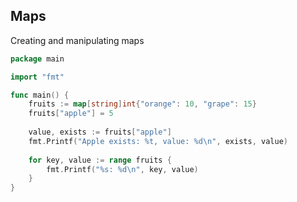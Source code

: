 <!-- METADATA
{
  "title": "Golang Maps",
  "tags": [
    "go",
    "maps"
  ],
  "language": "go"
}
-->

## Maps
Creating and manipulating maps
```go
package main

import "fmt"

func main() {
    fruits := map[string]int{"orange": 10, "grape": 15}
    fruits["apple"] = 5
    
    value, exists := fruits["apple"]
    fmt.Printf("Apple exists: %t, value: %d\n", exists, value)
    
    for key, value := range fruits {
        fmt.Printf("%s: %d\n", key, value)
    }
}
```